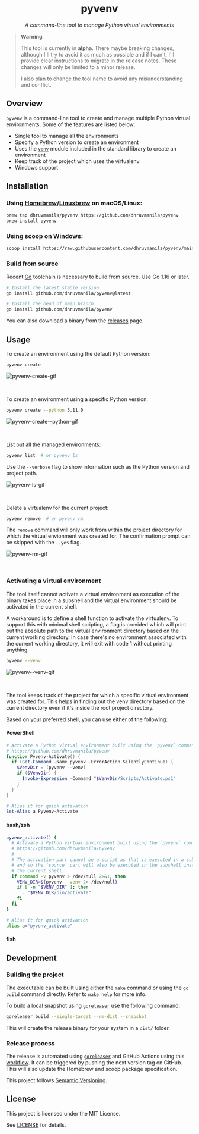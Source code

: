 <div align="center">

# pyvenv

_A command-line tool to manage Python virtual environments_

</div>

> **Warning**
> 
> This tool is currently in **alpha**. There maybe breaking changes, although
> I'll try to avoid it as much as possible and if I can't, I'll provide
> clear instructions to migrate in the release notes. These changes will only
> be limited to a minor release.
> 
> I also plan to change the tool name to avoid any misunderstanding and conflict.

## Overview

`pyvenv` is a command-line tool to create and manage multiple Python virtual
environments. Some of the features are listed below:

- Single tool to manage all the environments
- Specify a Python version to create an environment
- Uses the [`venv`](https://docs.python.org/3/library/venv.html) module included
  in the standard library to create an environment
- Keep track of the project which uses the virtualenv
- Windows support

## Installation

### Using [Homebrew](https://brew.sh/)/[Linuxbrew](https://docs.brew.sh/Homebrew-on-Linux) on macOS/Linux:

```sh
brew tap dhruvmanila/pyvenv https://github.com/dhruvmanila/pyvenv
brew install pyvenv
```

### Using [scoop](https://scoop.sh/) on Windows:

```sh
scoop install https://raw.githubusercontent.com/dhruvmanila/pyvenv/main/scoop/pyvenv.json
```

### Build from source

Recent [Go](https://go.dev/) toolchain is necessary to build from source. Use Go
1.16 or later.

```sh
# Install the latest stable version
go install github.com/dhruvmanila/pyvenv@latest

# Install the head of main branch
go install github.com/dhruvmanila/pyvenv
```

You can also download a binary from the
[releases](https://github.com/dhruvmanila/pyvenv/releases/latest) page.

## Usage

To create an environment using the default Python version:

```bash
pyvenv create
```
<p>
<img src='./gifs/pyvenv-create.gif' alt='pyvenv-create-gif' />
</p>
<br>

To create an environment using a specific Python version:

```bash
pyvenv create --python 3.11.0
```

<p>
<img src='./gifs/pyvenv-create--python.gif' alt='pyvenv-create--python-gif' />
</p>
<br>

List out all the managed environments:

```bash
pyvenv list  # or pyvenv ls
```
Use the `--verbose` flag to show
information such as the Python version and project path.

<p>
<img src='./gifs/pyvenv-ls.gif' alt='pyvenv-ls-gif' />
</p>
<br>

Delete a virtualenv for the current project:

```bash
pyvenv remove  # or pyvenv rm
```

The `remove` command will only work from within the project directory for which
the virtual envionment was created for. The confirmation prompt can be skipped
with the `--yes` flag.

<p>
<img src='./gifs/pyvenv-rm.gif' alt='pyvenv-rm-gif' />
</p>
<br>

### Activating a virtual environment

The tool itself cannot activate a virtual environment as execution of the binary
takes place in a subshell and the virtual environment should be activated in the
current shell.

A workaround is to define a shell function to activate the virtualenv. To
support this with minimal shell scripting, a flag is provided which will print
out the absolute path to the virtual environment directory based on the current
working directory. In case there's no environment associated with the current
working directory, it will exit with code 1 without printing anything.

```bash
pyvenv --venv
```

<p>
<img src='./gifs/pyvenv--venv.gif' alt='pyvenv--venv-gif' />
</p>
<br>

The tool keeps track of the project for which a specific virtual environment was
created for. This helps in finding out the venv directory based on the current
directory even if it's inside the root project directory.

Based on your preferred shell, you can use either of the following:

#### PowerShell

```powershell
# Activate a Python virtual environment built using the `pyvenv` command.
# https://github.com/dhruvmanila/pyvenv
function Pyvenv-Activate() {
  if (Get-Command -Name pyvenv -ErrorAction SilentlyContinue) {
    $VenvDir = (pyvenv --venv)
    if ($VenvDir) {
      Invoke-Expression -Command "$VenvDir/Scripts/Activate.ps1"
    }
  }
}

# Alias it for quick activation
Set-Alias a Pyvenv-Activate
```

#### bash/zsh

```sh
pyvenv_activate() {
  # Activate a Python virtual environment built using the `pyvenv` command.
  # https://github.com/dhruvmanila/pyvenv
  #
  # The activation part cannot be a script as that is executed in a subshell
  # and so the `source` part will also be executed in the subshell instead of
  # the current shell.
  if command -v pyvenv > /dev/null 2>&1; then
    VENV_DIR=$(pyvenv --venv 2> /dev/null)
    if [ -n "$VENV_DIR" ]; then
      . "$VENV_DIR/bin/activate"
    fi
  fi
}

# Alias it for quick activation
alias a="pyvenv_activate"
```

#### fish

## Development

### Building the project

The executable can be built using either the `make` command or using the `go
build` command directly. Refer to `make help` for more info.

To build a local snapshot using [`goreleaser`](https://goreleaser.com/) use the
following command:

```sh
goreleaser build --single-target --rm-dist --snapshot
```

This will create the release binary for your system in a `dist/` folder.

### Release process

The release is automated using [`goreleaser`](https://goreleaser.com/) and
GitHub Actions using this
[workflow](https://github.com/dhruvmanila/pyvenv/blob/main/.github/workflows/release.yml).
It can be triggered by pushing the next version tag on GitHub. This will also
update the Homebrew and scoop package specification.

This project follows [Semantic Versioning](https://semver.org/).

## License

This project is licensed under the MIT License.

See [LICENSE](./LICENSE) for details.
